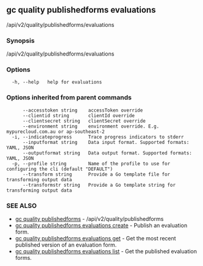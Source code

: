 ## gc quality publishedforms evaluations

/api/v2/quality/publishedforms/evaluations

### Synopsis

/api/v2/quality/publishedforms/evaluations

### Options

```
  -h, --help   help for evaluations
```

### Options inherited from parent commands

```
      --accesstoken string    accessToken override
      --clientid string       clientId override
      --clientsecret string   clientSecret override
      --environment string    environment override. E.g. mypurecloud.com.au or ap-southeast-2
  -i, --indicateprogress      Trace progress indicators to stderr
      --inputformat string    Data input format. Supported formats: YAML, JSON
      --outputformat string   Data output format. Supported formats: YAML, JSON
  -p, --profile string        Name of the profile to use for configuring the cli (default "DEFAULT")
      --transform string      Provide a Go template file for transforming output data
      --transformstr string   Provide a Go template string for transforming output data
```

### SEE ALSO

* [gc quality publishedforms](gc_quality_publishedforms.html)	 - /api/v2/quality/publishedforms
* [gc quality publishedforms evaluations create](gc_quality_publishedforms_evaluations_create.html)	 - Publish an evaluation form.
* [gc quality publishedforms evaluations get](gc_quality_publishedforms_evaluations_get.html)	 - Get the most recent published version of an evaluation form.
* [gc quality publishedforms evaluations list](gc_quality_publishedforms_evaluations_list.html)	 - Get the published evaluation forms.


